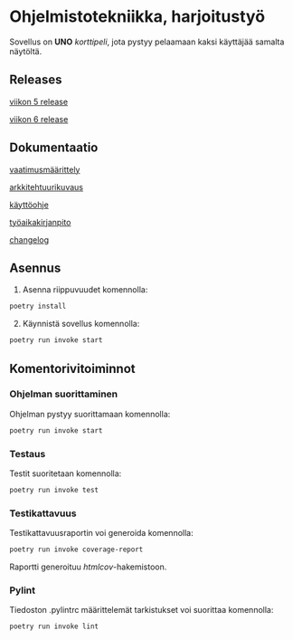 # Ohjelmistotekniikka, harjoitustyö

Sovellus on **UNO** *korttipeli*, jota pystyy pelaamaan kaksi käyttäjää samalta näytöltä. 

## Releases

[viikon 5 release](https://github.com/pinjakokkonen/ot-harjoitustyo/releases/tag/viikko5)

[viikon 6 release](https://github.com/pinjakokkonen/ot-harjoitustyo/releases/tag/viikko6)

## Dokumentaatio

[vaatimusmäärittely](https://github.com/pinjakokkonen/ot-harjoitustyo/blob/main/dokumentaatio/vaatimusmaarittely.md)

[arkkitehtuurikuvaus](https://github.com/pinjakokkonen/ot-harjoitustyo/blob/main/dokumentaatio/arkkitehtuuri.md)

[käyttöohje](https://github.com/pinjakokkonen/ot-harjoitustyo/blob/main/dokumentaatio/kayttoohje.md)

[työaikakirjanpito](https://github.com/pinjakokkonen/ot-harjoitustyo/blob/main/dokumentaatio/tuntikirjanpito.md)

[changelog](https://github.com/pinjakokkonen/ot-harjoitustyo/blob/main/dokumentaatio/changelog.md)

## Asennus

1. Asenna riippuvuudet komennolla:

```bash
poetry install
```

2. Käynnistä sovellus komennolla:

```bash
poetry run invoke start
```

## Komentorivitoiminnot

### Ohjelman suorittaminen

Ohjelman pystyy suorittamaan komennolla:

```bash
poetry run invoke start
```

### Testaus

Testit suoritetaan komennolla:

```bash
poetry run invoke test
```

### Testikattavuus

Testikattavuusraportin voi generoida komennolla:

```bash
poetry run invoke coverage-report
```

Raportti generoituu _htmlcov_-hakemistoon.

### Pylint

Tiedoston .pylintrc määrittelemät tarkistukset voi suorittaa komennolla:

```bash
poetry run invoke lint
```
